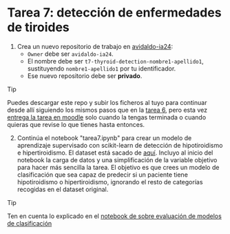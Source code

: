 # Tarea 7: detección de enfermedades de tiroides

1. Crea un nuevo repositorio de trabajo en [avidaldo-ia24](https://github.com/organizations/avidaldo-ia24/repositories/new):
    - `Owner` debe ser `avidaldo-ia24`.
    - El nombre debe ser `t7-thyroid-detection-nombre1-apellido1`, sustituyendo `nombre1-apellido1` por tu identificador.
    - Ese nuevo repositorio debe ser **privado**.

> [!TIP]
> Puedes descargar este repo y subir los ficheros al tuyo para continuar desde allí siguiendo los mismos pasos que en la [tarea 6](https://github.com/avidaldo-ia24/t6-life-expectancy), pero esta vez [entrega la tarea en moodle](https://fpadistancia.edu.xunta.gal/mod/assign/view.php?id=1216540) solo cuando la tengas terminada o cuando quieras que revise lo que tienes hasta entonces.

2. Continúa el notebook "tarea7.ipynb" para crear un modelo de aprendizaje supervisado con scikit-learn de detección de hipotiroidismo e hipertiroidismo. El dataset está sacado de [aquí](https://www.kaggle.com/datasets/emmanuelfwerr/thyroid-disease-data/data). Incluyo al inicio del notebook la carga de datos y una simplificación de la variable objetivo para hacer más sencilla la tarea. El objetivo es que crees un modelo de clasificación que sea capaz de predecir si un paciente tiene hipotiroidismo o hipertiroidismo, ignorando el resto de categorías recogidas en el dataset original.

> [!TIP]
> Ten en cuenta lo explicado en el [notebook de sobre evaluación de modelos de clasificación](https://github.com/avidaldo/ia24/blob/main/sklearn/mnist_svm_eval.ipynb)
